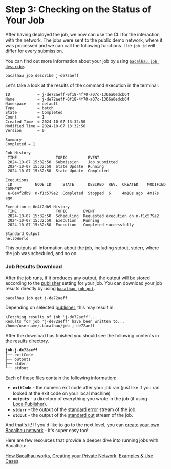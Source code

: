 # Step 3: Checking on the Status of Your Job

After having deployed the job, we now can use the CLI for the interaction with the network. The jobs were sent to the public demo network, where it was processed and we can call the following functions. The `job_id` will differ for every submission.

You can find out more information about your job by using [`bacalhau job describe`](../../references/cli-reference/cli/job/index-1.md).

```shell
bacalhau job describe j-de72aeff
```

Let's take a look at the results of the command execution in the terminal:

```shell
ID            = j-de72aeff-0f18-4f70-a07c-1366a0edcb64
Name          = j-de72aeff-0f18-4f70-a07c-1366a0edcb64
Namespace     = default
Type          = batch
State         = Completed
Count         = 1
Created Time  = 2024-10-07 13:32:50
Modified Time = 2024-10-07 13:32:50
Version       = 0

Summary
Completed = 1

Job History
 TIME                 TOPIC         EVENT         
 2024-10-07 15:32:50  Submission    Job submitted 
 2024-10-07 15:32:50  State Update  Running       
 2024-10-07 15:32:50  State Update  Completed     

Executions
 ID          NODE ID     STATE      DESIRED  REV.  CREATED    MODIFIED   COMMENT 
 e-6e4f2db9  n-f1c579e2  Completed  Stopped  6     4m18s ago  4m17s ago          

Execution e-6e4f2db9 History
 TIME                 TOPIC       EVENT                             
 2024-10-07 15:32:50  Scheduling  Requested execution on n-f1c579e2 
 2024-10-07 15:32:50  Execution   Running                           
 2024-10-07 15:32:50  Execution   Completed successfully            

Standard Output
helloWorld
```

This outputs all information about the job, including stdout, stderr, where the job was scheduled, and so on.

### Job Results Download

After the job runs, if it produces any output, the output will be stored according to the [publisher](../../references/jobs/job/task/publishers/) setting for your job. You can download your job results directly by using [`bacalhau job get`](../../references/cli-reference/all-flags.md#get).

```shell
bacalhau job get j-de72aeff
```

Depending on selected [publisher](../../references/jobs/job/task/publishers/), this may result in:

```shell
\Fetching results of job 'j-de72aeff'...
Results for job 'j-de72aeff' have been written to...
/home/username/.bacalhau/job-j-de72aeff
```

After the download has finished you should see the following contents in the results directory.

<pre class="language-shell"><code class="lang-shell"><strong>job-j-de72aeff
</strong>├── exitCode
├── outputs
├── stderr
└── stdout
</code></pre>

Each of these files contain the following information:

* **`exitCode`** - the numeric exit code after your job ran (just like if you ran looked at the exit code on your local machine)
* **`outputs`** - a directory of everything you wrote in the job (if using [LocalPublisher](../../references/jobs/job/task/publishers/local.md)).
* **`stderr`** - the output of the [standard error](https://www.gnu.org/software/libc/manual/html_node/Standard-Streams.html) stream of the job.
* **`stdout`** - the output of the [standard out](https://www.gnu.org/software/libc/manual/html_node/Standard-Streams.html) stream of the job.

And that's it! If you'd like to go to the next level, you can [create your own Bacalhau network](../create-private-network/) - it's super easy too!

Here are few resources that provide a deeper dive into running jobs with Bacalhau:

[How Bacalhau works](../architecture.md), [Creating your Private Network](../create-private-network/), [Examples & Use Cases](broken-reference)
